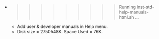 * >>>>>>>>> Running inst-std-help-manuals-html.sh ...
  * Add user & developer manuals in Help menu.
  * Disk size = 2750548K. Space Used = 76K.
